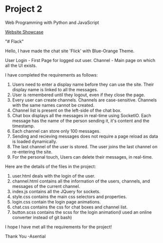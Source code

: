 # Project 2

Web Programming with Python and JavaScript

[Website Showcase](https://www.youtube.com/watch?v=iLcSqHdIl1A&ab_channel=FilosophicalFellow)

"# Flack" 

Hello, I have made the chat site 'Flick' with Blue-Orange Theme.

 User Login - First Page for logged out user.
 Channel - Main page on which all the UI exists.

I have completed the requirements as follows:

  1. Users need to enter a display name before they can use the site. Their display name is linked to all the messages.
  2. User is remembered until they logout, even if they close the page.
  3. Every user can create channels. Channels are case-sensitive. Channels with the same names cannot be created.
  4. Channel list is present on the left-side of the chat box.
  5. Chat box displays all the messages in real-time using SocketIO. Each message has the name of the person sending it, it's content and the timestamp.
  6. Each channel can store only 100 messages.
  7. Sending and recieving messages does not require a page reload as data is loaded dynamically.
  8. The last channel of the user is stored. The user joins the last channel on re-entering the site.
  9. For the personal touch, Users can delete their messages, in real-time.

Here are the details of the files in the project:

  1. user.html deals with the login of the user.
  2. channel.html contains all the information of the users, channels, and messages of the current channel.
  3. index.js contains all the JQuery for sockets.
  4. style.css contains the main css selectors and properties.
  5. login.css contain the login page animations.
  6. chat.css contains the css for chat boxes and channel list.
  7. button.scss contains the scss for the login animation(I used an online converter instead of git bash)

I hope I have met all the requirements for the project!

Thank You
-Asential
